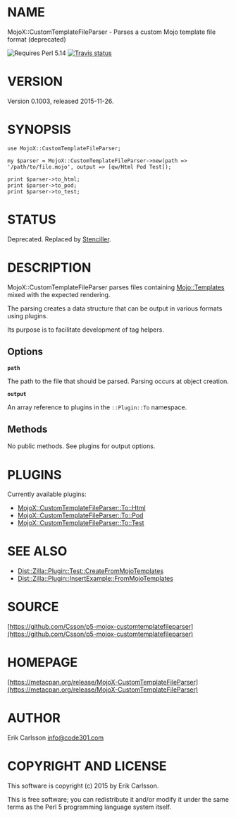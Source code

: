 # NAME

MojoX::CustomTemplateFileParser - Parses a custom Mojo template file format (deprecated)

![Requires Perl 5.14](https://img.shields.io/badge/perl-5.14-brightgreen.svg) [![Travis status](https://api.travis-ci.org/Csson/p5-mojox-customtemplatefileparser.svg?branch=master)](https://travis-ci.org/Csson/p5-mojox-customtemplatefileparser)

# VERSION

Version 0.1003, released 2015-11-26.

# SYNOPSIS

    use MojoX::CustomTemplateFileParser;

    my $parser = MojoX::CustomTemplateFileParser->new(path => '/path/to/file.mojo', output => [qw/Html Pod Test]);

    print $parser->to_html;
    print $parser->to_pod;
    print $parser->to_test;

# STATUS

Deprecated. Replaced by [Stenciller](https://metacpan.org/pod/Stenciller).

# DESCRIPTION

MojoX::CustomTemplateFileParser parses files containing [Mojo::Templates](https://metacpan.org/pod/Mojo::Template) mixed with the expected rendering.

The parsing creates a data structure that can be output in various formats using plugins.

Its purpose is to facilitate development of tag helpers.

## Options

**`path`**

The path to the file that should be parsed. Parsing occurs at object creation.

**`output`**

An array reference to plugins in the `::Plugin::To` namespace.

## Methods

No public methods. See plugins for output options.

# PLUGINS

Currently available plugins:

- [MojoX::CustomTemplateFileParser::To::Html](https://metacpan.org/pod/MojoX::CustomTemplateFileParser::To::Html)
- [MojoX::CustomTemplateFileParser::To::Pod](https://metacpan.org/pod/MojoX::CustomTemplateFileParser::To::Pod)
- [MojoX::CustomTemplateFileParser::To::Test](https://metacpan.org/pod/MojoX::CustomTemplateFileParser::To::Test)

# SEE ALSO

- [Dist::Zilla::Plugin::Test::CreateFromMojoTemplates](https://metacpan.org/pod/Dist::Zilla::Plugin::Test::CreateFromMojoTemplates)
- [Dist::Zilla::Plugin::InsertExample::FromMojoTemplates](https://metacpan.org/pod/Dist::Zilla::Plugin::InsertExample::FromMojoTemplates)

# SOURCE

[https://github.com/Csson/p5-mojox-customtemplatefileparser](https://github.com/Csson/p5-mojox-customtemplatefileparser)

# HOMEPAGE

[https://metacpan.org/release/MojoX-CustomTemplateFileParser](https://metacpan.org/release/MojoX-CustomTemplateFileParser)

# AUTHOR

Erik Carlsson <info@code301.com>

# COPYRIGHT AND LICENSE

This software is copyright (c) 2015 by Erik Carlsson.

This is free software; you can redistribute it and/or modify it under
the same terms as the Perl 5 programming language system itself.
